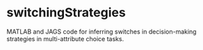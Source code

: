 # switchingStrategies
MATLAB and JAGS code for inferring switches in decision-making strategies in multi-attribute choice tasks.

